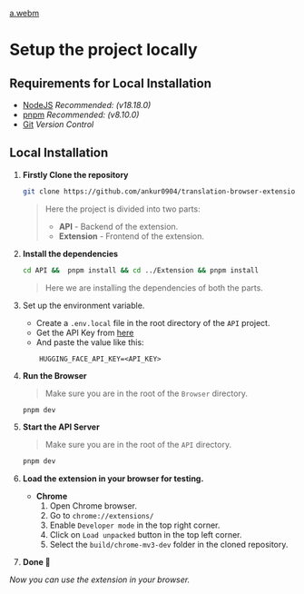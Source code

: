 [a.webm](https://github.com/ankur0904/translation-browser-extension/assets/98346896/a7bbeacc-0bd3-46b0-b5bd-bdc7fb877432)

# Setup the project locally

## Requirements for Local Installation

- [NodeJS](https://nodejs.org/en/) *Recommended: (v18.18.0)*
- [pnpm](https://pnpm.io/) *Recommended: (v8.10.0)*
- [Git](https://git-scm.com/downloads) *Version Control*

## Local Installation

1. **Firstly Clone the repository**

    ```bash
    git clone https://github.com/ankur0904/translation-browser-extension.git
    ```

    > Here the project is divided into two parts:
    > - **API** - Backend of the extension.
    > - **Extension** - Frontend of the extension.

2. **Install the dependencies**

    ```bash
    cd API &&  pnpm install && cd ../Extension && pnpm install
    ```

    > Here we are installing the dependencies of both the parts.

3. Set up the environment variable.
    - Create a `.env.local` file in the root directory of the `API` project.
    - Get the API Key from [here](https://huggingface.co/)
    - And paste the value like this:

    ```
        HUGGING_FACE_API_KEY=<API_KEY>
    ```

4. **Run the Browser**

    > Make sure you are in the root of the `Browser` directory.

    ```bash
    pnpm dev
    ```

5. **Start the API Server**

    > Make sure you are in the root of the `API` directory.

    ```bash
    pnpm dev
    ```

6. **Load the extension in your browser for testing.**

    - **Chrome**
        1. Open Chrome browser.
        2. Go to `chrome://extensions/`
        3. Enable `Developer mode` in the top right corner.
        4. Click on `Load unpacked` button in the top left corner.
        5. Select the `build/chrome-mv3-dev` folder in the cloned repository.

7. **Done 🎉**

*Now you can use the extension in your browser.*
